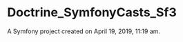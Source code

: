 Doctrine_SymfonyCasts_Sf3
=========================

A Symfony project created on April 19, 2019, 11:19 am.
